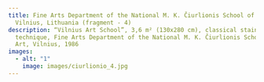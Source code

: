 ```yaml
---
title: Fine Arts Department of the National M. K. Čiurlionis School of Art,
  Vilnius, Lithuania (fragment - 4)
description: “Vilnius Art School”, 3,6 m² (130x280 cm), classical stained glass
  technique, Fine Arts Department of the National M. K. Čiurlionis School of
  Art, Vilnius, 1986
images:
  - alt: "1"
    image: images/ciurlionio_4.jpg
---
```

